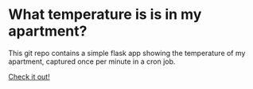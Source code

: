 # What temperature is is in my apartment?

This git repo contains a simple flask app showing the temperature of my apartment,
captured once per minute in a cron job.

[Check it out!](https://temp-in-nolans-apartment.herokuapp.com/)
